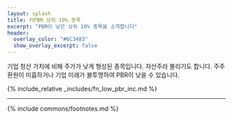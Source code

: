 ```yaml
---
layout: splash
title: 저PBR 상위 10% 종목
excerpt: "PBR이 낮은 상위 10% 종목을 소개합니다"
header:
  overlay_color: "#6C3483"
  show_overlay_excerpt: false
---
```


기업 청산 가치에 비해 주가가 낮게 형성된 종목입니다. 자산주라 불리기도 합니다. 주주환원이 미흡하거나 기업 미래가 불투명하여 PBR이 낮을 수 있습니다.

{% include_relative _includes/fn_low_pbr_inc.md %}

---
{% include commons/footnotes.md %}
